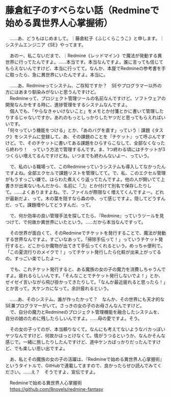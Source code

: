 # 藤倉紅子のすべらない話（Redmineで始める異世界人心掌握術）

　……あ、どうもはじめまして。｜藤倉紅子《ふじくらこうこ》と申します。｜システムエンジニア《SE》やってます。

　あのー、私こないだまで、｜Redmine《レッドマイン》で魔法が発動する異世界に行ってたんですよ。……本当です。本当なんですよ。誰に言っても信じてもらえないんですけど、本当に行ってて。なんか、本屋でRedmineの参考書を手に取ったら、急に異世界にいたんですよ。本当に。

　……あ、Redmineってシステム、ご存知ですか？　SEやプログラマー以外の方にはあまり馴染みがないと思うんですけど。  
　Redmineって、プロジェクト管理ツールの名前なんですけど。ソフトウェアの開発なんかをする時に、進捗管理をするシステムなんですよ。  
　個人でも、「やらなきゃいけないこと」をメモとか付箋とかに書いて管理したりするじゃないですか。あれのもっとしっかりしたヤツだと思ってもらえればいいです。  
「何々っていう機能をつける」とか、「あのバグを直す」っていう｜課題《タスク》をシステムに登録して。あ、その課題のことを『チケット』って呼ぶんですけど。で、そのチケットに書いてある課題をひらすらこなして、全部なくなったら終わり！　っていう方法で管理するんです。ま、1つ終わる頃にはチケットが3つくらい増えてるんですけどね。いつまでも終わんないよー、っていう。

　で、私のいる職場って、このRedmineっていうシステムも導入してなかったんですよね。全部エクセルで課題リストを管理してて。で、私、このエクセル管理がもうすっごい嫌で。はらわた煮えくり返ってたんですよ。他の人が開いてて上書きが出来ないもんだから、名前に『\_1』とか付けて別名で保存したりして。……よくありますよね。で、ファイルが際限なく増えてくんですよー。どれが最新だよ、って。木の葉を隠すなら森の中、って感じですよ。隠してどうすんだ、って。課題増やしてどうすんだ、って。

　で、何か効率の良い管理手法を探してたら、『Redmine』っていうツールを見つけて、で何故か異世界にいたという。……だから本当なんですって。

　その世界が面白くて、そのRedmineでチケットを発行することで、魔法が発動する世界なんですよ。すごいなあって。「掃除手伝って！」っていうチケット発行すると、どこからか魔物が出てきて手伝ってくれるという。めっちゃ便利で。「この夏流行りのメイクで！」ってチケット発行したら化粧が出来上がってるの。すっごい楽でしたよー。

　でも、これチケット発行すると、ある魔族の女の子の魔力を消費しちゃうんですよ。疲れるらしいんです。「そんなことでチケット発行しないでよ！」とか、ゼイゼイ言いながら飛び掛かってきたりして。「なんか最近疲れると思ったら！」とか言って。大ケンカになって。余計疲れるという。

　……あ、そのシステム、誰が作ったかって？　なんか、その世界にも天才的なSE兼プログラマーがいて。さっきの女の子のお母さんなんですけど。  
　で、自分の魔力とRedmineのプロジェクト管理機能を融合したシステムを、自分の娘のために残したらしいんですよ。……母の愛ですよ。そう。

　その女の子ってのが、本当頼りなくて。なんにも考えてないようなバカっぽいヤツなんですけど、何故かほっとけなくて。情がうつるというか、なんかそんな感じで。一緒に旅したりしたんですけど、道中ケンカばっかりだったんですけど、でも楽しい思い出ですよ。

　あ、私とその魔族の女の子の活躍は、『Redmineで始める異世界人心掌握術』というタイトルで、GitHubで連載してますので、良かったらぜひ読んでみてください。……え？　そうですよ、宣伝ですよ。


　Redmineで始める異世界人心掌握術  
　https://github.com/8novels/redmine-fantasy
